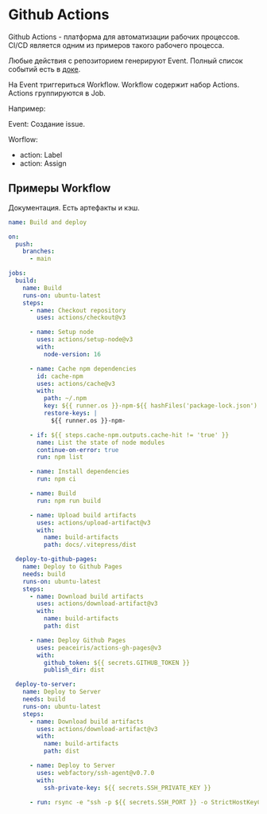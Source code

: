 # Github Actions

Github Actions - платформа для автоматизации рабочих процессов. CI/CD является одним из примеров такого рабочего процесса.

Любые действия с репозиторием генерируют Event. Полный список событий есть в [доке](https://docs.github.com/ru/actions/using-workflows/events-that-trigger-workflows).

На Event триггериться Workflow. Workflow содержит набор Actions. Actions группируются в Job.

Например:

Event: Создание issue.

Worflow:
- action: Label
- action: Assign

## Примеры Workflow

Документация. Есть артефакты и кэш.

```yaml
name: Build and deploy

on:
  push:
    branches:
      - main

jobs:
  build:
    name: Build
    runs-on: ubuntu-latest
    steps:
      - name: Checkout repository
        uses: actions/checkout@v3

      - name: Setup node
        uses: actions/setup-node@v3
        with:
          node-version: 16

      - name: Cache npm dependencies
        id: cache-npm
        uses: actions/cache@v3
        with:
          path: ~/.npm
          key: ${{ runner.os }}-npm-${{ hashFiles('package-lock.json') }}
          restore-keys: |
            ${{ runner.os }}-npm-

      - if: ${{ steps.cache-npm.outputs.cache-hit != 'true' }}
        name: List the state of node modules
        continue-on-error: true
        run: npm list

      - name: Install dependencies
        run: npm ci

      - name: Build
        run: npm run build

      - name: Upload build artifacts
        uses: actions/upload-artifact@v3
        with:
          name: build-artifacts
          path: docs/.vitepress/dist

  deploy-to-github-pages:
    name: Deploy to Github Pages
    needs: build
    runs-on: ubuntu-latest
    steps:
      - name: Download build artifacts
        uses: actions/download-artifact@v3
        with:
          name: build-artifacts
          path: dist

      - name: Deploy Github Pages
        uses: peaceiris/actions-gh-pages@v3
        with:
          github_token: ${{ secrets.GITHUB_TOKEN }}
          publish_dir: dist

  deploy-to-server:
    name: Deploy to Server
    needs: build
    runs-on: ubuntu-latest
    steps:
      - name: Download build artifacts
        uses: actions/download-artifact@v3
        with:
          name: build-artifacts
          path: dist

      - name: Deploy to Server
        uses: webfactory/ssh-agent@v0.7.0
        with:
          ssh-private-key: ${{ secrets.SSH_PRIVATE_KEY }}

      - run: rsync -e "ssh -p ${{ secrets.SSH_PORT }} -o StrictHostKeyChecking=no" --delete -r ./dist root@${{ secrets.SSH_HOST }}:${{ vars.APP_SERVER_PATH }}
```
